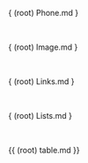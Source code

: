 { (root) Phone.md }

<br>

{ (root) Image.md }

<br>

{ (root) Links.md }

<br>

{ (root) Lists.md }

<br>

{{ (root) table.md }}

